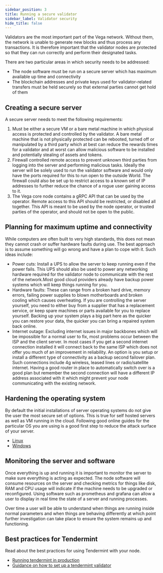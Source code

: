 ```yaml
---
sidebar_position: 3
title: Running a secure validator
sidebar_label: Validator security
hide_title: false
---
```

Validators are the most important part of the Vega network. Without them, the network is unable to generate new blocks and thus process any transactions. It is therefore important that the validator nodes are protected so that they can run correctly and perform their designated tasks.

There are two particular areas in which security needs to be addressed:
* The node software must be run on a secure server which has maximum available up time and connectivity
* The blockchain addresses and private keys used for validator-related transfers must be held securely so that external parties cannot get hold of them

## Creating a secure server
A secure server needs to meet the following requirements:

1. Must be either a secure VM or a bare metal machine in which physical access is protected and controlled by the validator. A bare metal machine that is not physically protected can be rebooted, turned off or manipulated by a third party which at best can reduce the rewards times for a validator and at worst can allow malicious software to be installed and potentially stealing of assets and tokens.
2. Firewall controlled remote access to prevent unknown third parties from logging into the server and performing malicious tasks. Ideally the server will be solely used to run the validator software and would only have the ports required for this to run open to the outside World. The firewall could also be set up to restrict access to a known set of IP addresses to further reduce the chance of a rogue user gaining access to it.
3. The Vega core node contains a gRPC API that can be used by the operator. Remote access to this API should be restricted, or disabled all together. This API is meant to be used by the node operator, or trusted parties of the operator, and should not be open to the public.

## Planning for maximum uptime and connectivity

While computers are often built to very high standards, this does not mean they cannot crash or suffer hardware faults during use. The best approach is to assume something will go wrong and have a plan to cope with it. 
Such ideas include:
* Power cuts: Install a UPS to allow the server to keep running even if the power fails. This UPS should also be used to power any networking hardware required for the validator node to communicate with the rest of the network.Most good cloud providers already have backup power systems which will keep things running for you.
* Hardware faults: These can range from a broken hard drive, memory errors, failing power supplies to blown motherboards and broken cooling which causes overheating. If you are controlling the server yourself, you need to either buy from a supplier that has a replacement service, or keep spare machines or parts available for you to replace yourself. Backing up your system plays a big part here as the quicker you can restore your data, the quicker you can bring a repaired system back online.
* Internet outage: Excluding internet issues in major backbones which will be impossible for a normal user to fix, most problems occur between the ISP and the client server. In most cases if you get a second internet connection installed it will connect back to the same ISP which does not offer you much of an improvement in reliability. An option is you setup or install a different type of connectivity as a backup second failover plan. Such connections include 4g wireless, leased lines or radio/satellite internet. Having a good router in place to automatically switch over is a good plan but remember the second connection will have a different IP address associated with it which might prevent your node communicating with the existing network.

## Hardening the operating system
By default the initial installations of server operating systems do not give the user the most secure set of options. This is true for self hosted servers as well as VM running in the cloud. Following good online guides for the particular OS you are using is a good first step to reduce the attack surface of your server.

* [Linux](https://www.cyberciti.biz/tips/linux-security.html)
* [Windows](https://www.socinvestigation.com/windows-server-security-best-practices)

## Monitoring the server and software
Once everything is up and running it is important to monitor the server to make sure everything is acting as expected. The node software will consume resources on the server and checking metrics for things like disk, RAM and CPU usage will indicate if the machine needs to be upgraded or reconfigured. Using software such as prometheus and grafana can allow a user to display in real time the state of a server and running processes. 

Over time a user will be able to understand when things are running inside normal parameters and when things are behaving differently at which point further investigation can take place to ensure the system remains up and functioning.

## Best practices for Tendermint
Read about the best practices for using Tendermint with your node. 

* [Running tendermint in production](https://docs.tendermint.com/v0.34/tendermint-core/running-in-production.html)
* [Guidance on how to set up a tendermint validator](https://docs.tendermint.com/v0.34/tendermint-core/validators.html)
